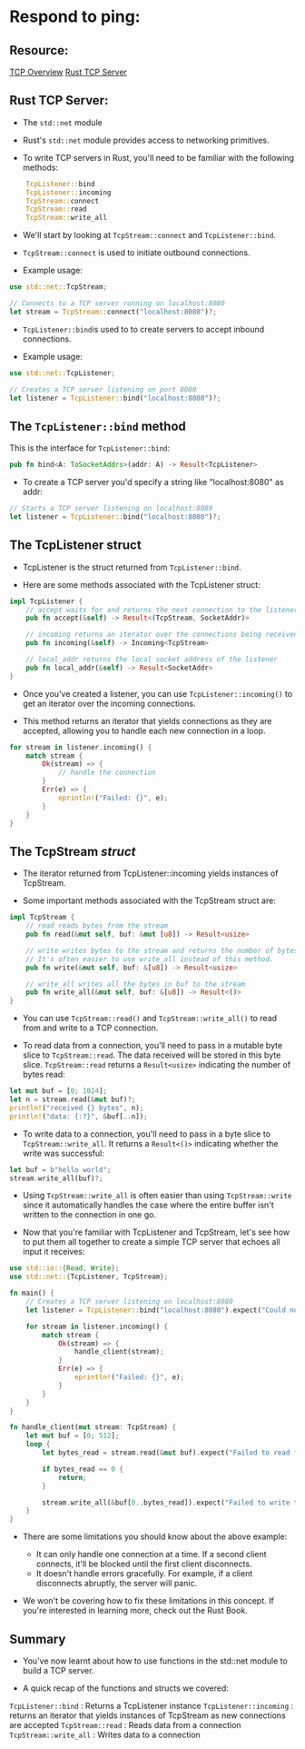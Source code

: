 # Respond to ping:

## Resource:

[TCP Overview](https://app.codecrafters.io/concepts/tcp-overview)
[Rust TCP Server](https://app.codecrafters.io/concepts/rust-tcp-server)

## Rust TCP Server:

* The `std::net` module

* Rust's `std::net` module provides access to networking primitives.

* To write TCP servers in Rust, you'll need to be familiar with the following methods:

```rust
    TcpListener::bind
    TcpListener::incoming
    TcpStream::connect
    TcpStream::read
    TcpStream::write_all
```

* We'll start by looking at `TcpStream::connect` and `TcpListener::bind`.

* `TcpStream::connect` is used to initiate outbound connections.

* Example usage:

```rust
use std::net::TcpStream;

// Connects to a TCP server running on localhost:8080
let stream = TcpStream::connect("localhost:8080")?;
```

* `TcpListener::bind`is used to to create servers to accept inbound connections.

* Example usage:

```rust
use std::net::TcpListener;

// Creates a TCP server listening on port 8080
let listener = TcpListener::bind("localhost:8080")?;
```

## The `TcpListener::bind` method

This is the interface for `TcpListener::bind`:

```rust
pub fn bind<A: ToSocketAddrs>(addr: A) -> Result<TcpListener>
```

* To create a TCP server you'd specify a string like "localhost:8080" as addr:

```rust
// Starts a TCP server listening on localhost:8080
let listener = TcpListener::bind("localhost:8080")?;
```

## The TcpListener struct

* TcpListener is the struct returned from `TcpListener::bind`.

* Here are some methods associated with the TcpListener struct:

```rust
impl TcpListener {
    // accept waits for and returns the next connection to the listener
    pub fn accept(&self) -> Result<(TcpStream, SocketAddr)>

    // incoming returns an iterator over the connections being received on this listener
    pub fn incoming(&self) -> Incoming<TcpStream>

    // local_addr returns the local socket address of the listener
    pub fn local_addr(&self) -> Result<SocketAddr>
}
```
* Once you've created a listener, you can use `TcpListener::incoming()` to get an iterator over the incoming connections.

* This method returns an iterator that yields connections as they are accepted, allowing you to handle each new connection in a loop.

```rust
for stream in listener.incoming() {
    match stream {
        Ok(stream) => {
            // handle the connection
        }
        Err(e) => {
            eprintln!("Failed: {}", e);
        }
    }
}
```

## The TcpStream *struct*

* The iterator returned from TcpListener::incoming yields instances of TcpStream.

* Some important methods associated with the TcpStream struct are:
```rust
impl TcpStream {
    // read reads bytes from the stream
    pub fn read(&mut self, buf: &mut [u8]) -> Result<usize>

    // write writes bytes to the stream and returns the number of bytes written.
    // It's often easier to use write_all instead of this method.
    pub fn write(&mut self, buf: &[u8]) -> Result<usize>

    // write_all writes all the bytes in buf to the stream
    pub fn write_all(&mut self, buf: &[u8]) -> Result<()>
}
```

* You can use `TcpStream::read()` and `TcpStream::write_all()` to read from and write to a TCP connection.

* To read data from a connection, you'll need to pass in a mutable byte slice to `TcpStream::read`. The data received will be stored in this byte slice. `TcpStream::read` returns a `Result<usize>` indicating the number of bytes read:

```rust
let mut buf = [0; 1024];
let n = stream.read(&mut buf)?;
println!("received {} bytes", n);
println!("data: {:?}", &buf[..n]);
```

* To write data to a connection, you'll need to pass in a byte slice to `TcpStream::write_all`. It returns a `Result<()>` indicating whether the write was successful:

```rust
let buf = b"hello world";
stream.write_all(buf)?;
```

* Using `TcpStream::write_all` is often easier than using `TcpStream::write` since it automatically handles the case where the entire buffer isn't written to the connection in one go.

* Now that you're familiar with TcpListener and TcpStream, let's see how to put them all together to create a simple TCP server that echoes all input it receives:

```rust
use std::io::{Read, Write};
use std::net::{TcpListener, TcpStream};

fn main() {
    // Creates a TCP server listening on localhost:8080
    let listener = TcpListener::bind("localhost:8080").expect("Could not bind");

    for stream in listener.incoming() {
        match stream {
            Ok(stream) => {
                handle_client(stream);
            }
            Err(e) => {
                eprintln!("Failed: {}", e);
            }
        }
    }
}

fn handle_client(mut stream: TcpStream) {
    let mut buf = [0; 512];
    loop {
        let bytes_read = stream.read(&mut buf).expect("Failed to read from client");

        if bytes_read == 0 {
            return;
        }

        stream.write_all(&buf[0..bytes_read]).expect("Failed to write to client");
    }
}
```

* There are some limitations you should know about the above example:
  * It can only handle one connection at a time. If a second client connects, it'll be blocked until the first client disconnects.
  * It doesn't handle errors gracefully. For example, if a client disconnects abruptly, the server will panic.

* We won't be covering how to fix these limitations in this concept. If you're interested in learning more, check out the Rust Book.

## Summary

* You've now learnt about how to use functions in the std::net module to build a TCP server.

* A quick recap of the functions and structs we covered:

`TcpListener::bind` : Returns a TcpListener instance
`TcpListener::incoming` : returns an iterator that yields instances of TcpStream as new connections are accepted
`TcpStream::read` : Reads data from a connection
`TcpStream::write_all` : Writes data to a connection

